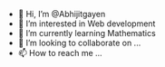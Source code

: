 - 👋 Hi, I’m @Abhijitgayen
- 👀 I’m interested in Web development
- 🌱 I’m currently learning Mathematics
- 💞️ I’m looking to collaborate on ...
- 📫 How to reach me ...

<!---
Abhijitgayen/Abhijitgayen is a ✨ special ✨ repository because its `README.md` (this file) appears on your GitHub profile.
You can click the Preview link to take a look at your changes.
--->
